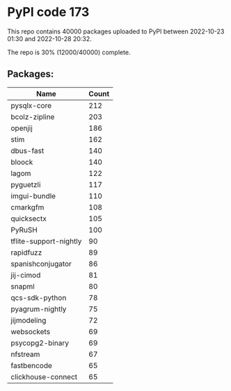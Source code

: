 # PyPI code 173

This repo contains 40000 packages uploaded to PyPI between 
2022-10-23 01:30 and 2022-10-28 20:32.

The repo is 30% (12000/40000) complete.

## Packages:

| Name  | Count |
| ----- | ----- |
| pysqlx-core | 212 |
| bcolz-zipline | 203 |
| openjij | 186 |
| stim | 162 |
| dbus-fast | 140 |
| bloock | 140 |
| lagom | 122 |
| pyguetzli | 117 |
| imgui-bundle | 110 |
| cmarkgfm | 108 |
| quicksectx | 105 |
| PyRuSH | 100 |
| tflite-support-nightly | 90 |
| rapidfuzz | 89 |
| spanishconjugator | 86 |
| jij-cimod | 81 |
| snapml | 80 |
| qcs-sdk-python | 78 |
| pyagrum-nightly | 75 |
| jijmodeling | 72 |
| websockets | 69 |
| psycopg2-binary | 69 |
| nfstream | 67 |
| fastbencode | 65 |
| clickhouse-connect | 65 |


